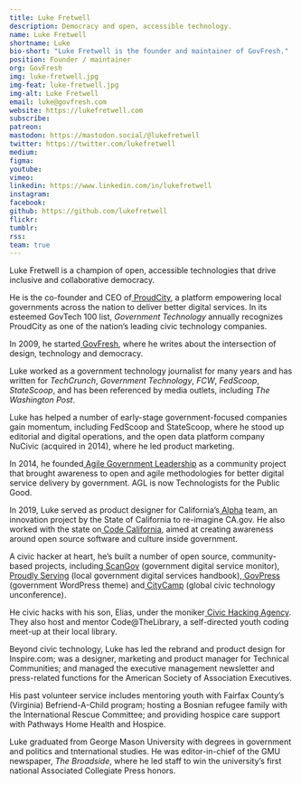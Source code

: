 ```yaml
---
title: Luke Fretwell
description: Democracy and open, accessible technology.
name: Luke Fretwell
shortname: Luke
bio-short: "Luke Fretwell is the founder and maintainer of GovFresh."
position: Founder / maintainer
org: GovFresh
img: luke-fretwell.jpg
img-feat: luke-fretwell.jpg
img-alt: Luke Fretwell
email: luke@govfresh.com
website: https://lukefretwell.com
subscribe: 
patreon: 
mastodon: https://mastodon.social/@lukefretwell
twitter: https://twitter.com/lukefretwell
medium: 
figma: 
youtube: 
vimeo: 
linkedin: https://www.linkedin.com/in/lukefretwell
instagram: 
facebook: 
github: https://github.com/lukefretwell
flickr: 
tumblr: 
rss: 
team: true
---
```


Luke Fretwell is a champion of open, accessible technologies that drive inclusive and collaborative democracy.

He is the co-founder and CEO of[ ProudCity](https://proudcity.com/), a platform empowering local governments across the nation to deliver better digital services. In its esteemed GovTech 100 list, _Government Technology_ annually recognizes ProudCity as one of the nation’s leading civic technology companies.

In 2009, he started[ GovFresh](https://govfresh.com/), where he writes about the intersection of design, technology and democracy.

Luke worked as a government technology journalist for many years and has written for _TechCrunch_, _Government Technology_, _FCW_, _FedScoop_, _StateScoop_, and has been referenced by media outlets, including _The Washington Post_.

Luke has helped a number of early-stage government-focused companies gain momentum, including FedScoop and StateScoop, where he stood up editorial and digital operations, and the open data platform company NuCivic (acquired in 2014), where he led product marketing.

In 2014, he founded[ Agile Government Leadership](https://lukefretwell.com/work/agl) as a community project that brought awareness to open and agile methodologies for better digital service delivery by government. AGL is now Technologists for the Public Good.

In 2019, Luke served as product designer for California’s[ Alpha](https://lukefretwell.com/work/alphacagov) team, an innovation project by the State of California to re-imagine CA.gov. He also worked with the state on[ Code California](https://lukefretwell.com/work/code-california), aimed at creating awareness around open source software and culture inside government.

A civic hacker at heart, he’s built a number of open source, community-based projects, including[ ScanGov](https://lukefretwell.com/work/scangov) (government digital service monitor),[ Proudly Serving](https://lukefretwell.com/work/proudly-serving) (local government digital services handbook),[ GovPress](https://lukefretwell.com/work/govpress) (government WordPress theme) and[ CityCamp](https://lukefretwell.com/work/citycamp) (global civic technology unconference).

He civic hacks with his son, Elias, under the moniker[ Civic Hacking Agency](https://lukefretwell.com/work/civic-hacking-agency). They also host and mentor Code@TheLibrary, a self-directed youth coding meet-up at their local library.

Beyond civic technology, Luke has led the rebrand and product design for Inspire.com; was a designer, marketing and product manager for Technical Communities; and managed the executive management newsletter and press-related functions for the American Society of Association Executives.

His past volunteer service includes mentoring youth with Fairfax County’s (Virginia) Befriend-A-Child program; hosting a Bosnian refugee family with the International Rescue Committee; and providing hospice care support with Pathways Home Health and Hospice.

Luke graduated from George Mason University with degrees in government and politics and tnternational studies. He was editor-in-chief of the GMU newspaper, _The Broadside_, where he led staff to win the university’s first national Associated Collegiate Press honors.